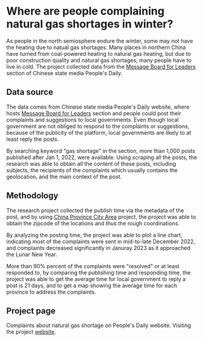 # Where are people complaining natural gas shortages in winter?
As people in the north semiosphere endure the winter, some may not have the heating due to natual gas shortages. Many places in northern China have turned from coal-powered heating to natural gas heating, but due to poor construction quality and natural gas shortages, many people have to live in cold. The project collected data from the [Message Board for Leaders](https://liuyan.people.com.cn/) section of Chinese state media People's Daily. 

## Data source
The data comes from Chinese state media People's Daily website, where hosts [Message Board for Leaders](https://liuyan.people.com.cn/) section and people could post their complaints and suggestions to local governments. Even though local government are not obliged to respond to the complaints or suggestions, because of the publicity of the platform, local governments are likely to at least reply the posts.

By searching keyword "gas shortage" in the section, more than 1,000 posts published after Jan 1, 2022, were available. Using scraping all the posts, the research was able to obtain all the content of these posts, including subjects, the recipients of the complaints which usually contains the geolocation, and the main context of the post. 

## Methodology
The research project collected the publish time via the metadata of the post, and by using [China Province City Area](https://github.com/DQinYuan/chinese_province_city_area_mapper) project, the project was able to obtain the zipcode of the locations and thus the rough coordinations. 

By analyzing the posting time, the project was able to plot a line chart, indicating most of the complaints were sent in mid-to-late December 2022, and complaints decreased significantly in Januray 2023 as it approached the Lunar New Year. 

More than 90% percent of the complaints were "resolved" or at least responded to, by comparing the publishing time and responding time, the project was able to get the average time for local government to reply a post is 21 days, and to get a map showing the average time for each province to address the complaints. 

## Project page
Complaints about natural gas shortage on People's Daily website. Visiting the project [website](https://yong-xiong.github.io/peoples-daily-natural-gas-complaints/).
